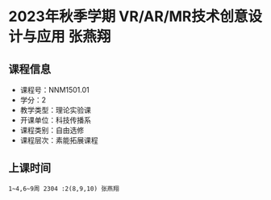 # 2023年秋季学期 VR/AR/MR技术创意设计与应用 张燕翔






## 课程信息

- 课程号：NNM1501.01
- 学分：2
- 教学类型：理论实验课
- 开课单位：科技传播系
- 课程类别：自由选修
- 课程层次：素能拓展课程

## 上课时间

```
1~4,6~9周 2304 :2(8,9,10) 张燕翔
```

